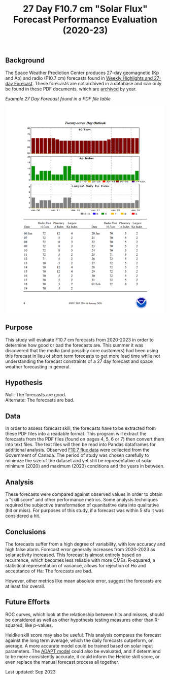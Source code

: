 <center><h1>27 Day F10.7 cm "Solar Flux" Forecast Performance Evaluation (2020-23)</h1></center><br>

## Background
The Space Weather Prediction Center produces 27-day geomagnetic (Kp and Ap) and radio (F10.7 cm) forecasts found in [Weekly Highlights and 27-day Forecast](https://www.swpc.noaa.gov/products/weekly-highlights-and-27-day-forecast). These forecasts are not archived in a database and can only be found in these PDF documents, which are [archived](ftp://ftp.swpc.noaa.gov/pub/warehouse/) by year. 

*Example 27 Day Forecast found in a PDF file table*

![EXAMPLE 27 DAY FORECAST in PDF FORMAT](https://github.com/sunnysidedenver/swpc_27day/blob/main/Example%20Forecast.PNG)

## Purpose
This study will evaluate F10.7 cm forecasts from 2020-2023 in order to determine how good or bad the forecasts are. This summer it was discovered that the media (and possibly core customers) had been using this forecast in lieu of short term forecasts to get more lead time while not understanding the forecast constraints of a 27 day forecast and space weather forecasting in general. 

## Hypothesis
Null: The forecasts are good. </br>
Alternate: The forecasts are bad.

## Data
In order to assess forecast skill, the forecasts have to be extracted from these PDF files into a readable format. This program will extract the forecasts from the PDF files (found on pages 4, 5, 6 or 7) then convert them into text files. The text files will then be read into Pandas dataframes for additional analysis. Observed [F10.7 flux data](ftp://ftp.seismo.nrcan.gc.ca/spaceweather/solar_flux/daily_flux_values/fluxtable.txt) were collected from the Government of Canada.  The period of study was chosen carefully to minimize the size of the dataset and yet still be representative of solar minimum (2020) and maximum (2023) conditions and the years in between. 

## Analysis
These forecasts were compared against observed values in order to obtain a "skill score" and other performance metrics. Some analysis techniques required the subjective transformation of quanitatitve data into qualitative (hit or miss). For purposes of this study, if a forecast was within 5 sfu it was considered a hit.

## Conclusions
The forecasts suffer from a high degree of variability, with low accuracy and high false alarm. Forecast error generally increases from 2020-2023 as solar activity increased. This forecast is almost entirely based on recurrence, which becomes less reliable with more CMEs. R-squared, a statistical representation of variance, allows for rejection of Ho and acceptance of Ha: The forecasts are bad.

However, other metrics like mean absolute error, suggest the forecasts are at least fair overall.

## Future Efforts
ROC curves, which look at the relationship between hits and misses, should be considered as well as other hypothesis testing measures other than R-squared, like p-values.

Heidke skill score may also be useful. This analysis compares the forecast against the long term average, which the daily forecasts outpeform, on average. A more accurate model could be trained based on solar input parameters. The [ADAPT model](https://gong.nso.edu/adapt/sift/adapt_f10_forecast.txt) could also be evaluated, and if determiend to be more consistently accurate, it could inform the Heidke skill score, or even replace the manual forecast process all together.

Last updated: Sep 2023

